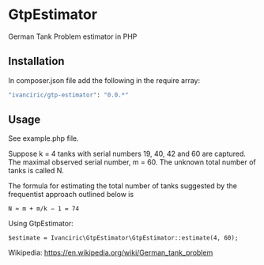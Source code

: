 # GtpEstimator
German Tank Problem estimator in PHP

## Installation
In composer.json file add the following in the require array:

``` bash
"ivanciric/gtp-estimator": "0.0.*"
```

## Usage

See example.php file.


Suppose k = 4 tanks with serial numbers 19, 40, 42 and 60 are captured. The maximal observed serial number, m = 60. The unknown total number of tanks is called N.

The formula for estimating the total number of tanks suggested by the frequentist approach outlined below is

    N ≈ m + m/k − 1 = 74 
   
Using GtpEstimator:
```
$estimate = Ivanciric\GtpEstimator\GtpEstimator::estimate(4, 60);
```
    
Wikipedia: 
https://en.wikipedia.org/wiki/German_tank_problem